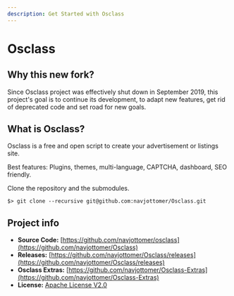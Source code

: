 ```yaml
---
description: Get Started with Osclass
---
```


# Osclass

## Why this new fork?

Since Osclass project was effectively shut down in September 2019, this project's goal is to continue its development, to adapt new features, get rid of deprecated code and set road for new goals.

## What is Osclass?

Osclass is a free and open script to create your advertisement or listings site. 

Best features: Plugins, themes, multi-language, CAPTCHA, dashboard, SEO friendly.

Clone the repository and the submodules.

```text
$> git clone --recursive git@github.com:navjottomer/Osclass.git
```

## Project info

* **Source Code:** [https://github.com/navjottomer/osclass](https://github.com/navjottomer/Osclass)
* **Releases:** [https://github.com/navjottomer/Osclass/releases](https://github.com/navjottomer/Osclass/releases)
* **Osclass Extras:** [https://github.com/navjottomer/Osclass-Extras](https://github.com/navjottomer/Osclass-Extras)
* **License:** [Apache License V2.0](http://www.apache.org/licenses/LICENSE-2.0)

